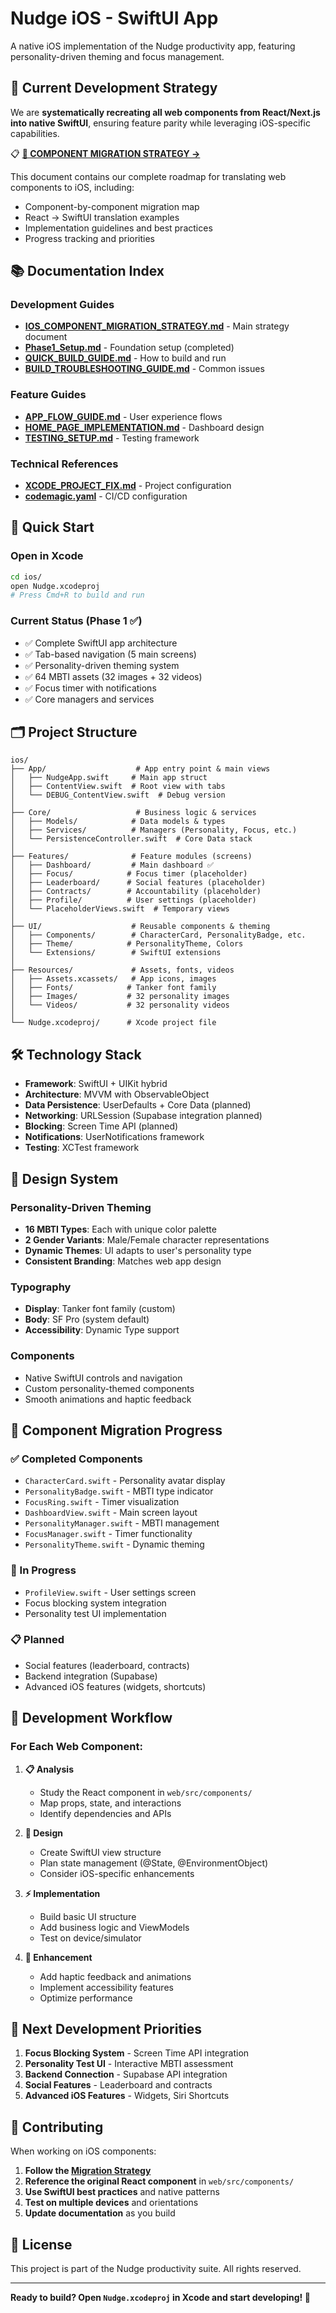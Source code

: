 # Nudge iOS - SwiftUI App

A native iOS implementation of the Nudge productivity app, featuring personality-driven theming and focus management.

## 🎯 **Current Development Strategy**

We are **systematically recreating all web components from React/Next.js into native SwiftUI**, ensuring feature parity while leveraging iOS-specific capabilities.

📋 **[📖 COMPONENT MIGRATION STRATEGY →](./IOS_COMPONENT_MIGRATION_STRATEGY.md)**

This document contains our complete roadmap for translating web components to iOS, including:
- Component-by-component migration map
- React → SwiftUI translation examples
- Implementation guidelines and best practices
- Progress tracking and priorities

## 📚 **Documentation Index**

### **Development Guides**
- **[IOS_COMPONENT_MIGRATION_STRATEGY.md](./IOS_COMPONENT_MIGRATION_STRATEGY.md)** - Main strategy document
- **[Phase1_Setup.md](./Phase1_Setup.md)** - Foundation setup (completed)
- **[QUICK_BUILD_GUIDE.md](./QUICK_BUILD_GUIDE.md)** - How to build and run
- **[BUILD_TROUBLESHOOTING_GUIDE.md](./BUILD_TROUBLESHOOTING_GUIDE.md)** - Common issues

### **Feature Guides**
- **[APP_FLOW_GUIDE.md](./APP_FLOW_GUIDE.md)** - User experience flows
- **[HOME_PAGE_IMPLEMENTATION.md](./HOME_PAGE_IMPLEMENTATION.md)** - Dashboard design
- **[TESTING_SETUP.md](./TESTING_SETUP.md)** - Testing framework

### **Technical References**
- **[XCODE_PROJECT_FIX.md](./XCODE_PROJECT_FIX.md)** - Project configuration
- **[codemagic.yaml](./codemagic.yaml)** - CI/CD configuration

## 🚀 **Quick Start**

### **Open in Xcode**
```bash
cd ios/
open Nudge.xcodeproj
# Press Cmd+R to build and run
```

### **Current Status** (Phase 1 ✅)
- ✅ Complete SwiftUI app architecture
- ✅ Tab-based navigation (5 main screens)
- ✅ Personality-driven theming system
- ✅ 64 MBTI assets (32 images + 32 videos)
- ✅ Focus timer with notifications
- ✅ Core managers and services

## 🗂️ **Project Structure**

```
ios/
├── App/                    # App entry point & main views
│   ├── NudgeApp.swift     # Main app struct
│   ├── ContentView.swift  # Root view with tabs
│   └── DEBUG_ContentView.swift  # Debug version
│
├── Core/                   # Business logic & services
│   ├── Models/            # Data models & types
│   ├── Services/          # Managers (Personality, Focus, etc.)
│   └── PersistenceController.swift  # Core Data stack
│
├── Features/              # Feature modules (screens)
│   ├── Dashboard/         # Main dashboard ✅
│   ├── Focus/            # Focus timer (placeholder)
│   ├── Leaderboard/      # Social features (placeholder)
│   ├── Contracts/        # Accountability (placeholder)
│   ├── Profile/          # User settings (placeholder)
│   └── PlaceholderViews.swift  # Temporary views
│
├── UI/                    # Reusable components & theming
│   ├── Components/        # CharacterCard, PersonalityBadge, etc.
│   ├── Theme/            # PersonalityTheme, Colors
│   └── Extensions/        # SwiftUI extensions
│
├── Resources/             # Assets, fonts, videos
│   ├── Assets.xcassets/   # App icons, images
│   ├── Fonts/            # Tanker font family
│   ├── Images/           # 32 personality images
│   └── Videos/           # 32 personality videos
│
└── Nudge.xcodeproj/      # Xcode project file
```

## 🛠️ **Technology Stack**

- **Framework**: SwiftUI + UIKit hybrid
- **Architecture**: MVVM with ObservableObject
- **Data Persistence**: UserDefaults + Core Data (planned)
- **Networking**: URLSession (Supabase integration planned)
- **Blocking**: Screen Time API (planned)
- **Notifications**: UserNotifications framework
- **Testing**: XCTest framework

## 🎨 **Design System**

### **Personality-Driven Theming**
- **16 MBTI Types**: Each with unique color palette
- **2 Gender Variants**: Male/Female character representations
- **Dynamic Themes**: UI adapts to user's personality type
- **Consistent Branding**: Matches web app design

### **Typography**
- **Display**: Tanker font family (custom)
- **Body**: SF Pro (system default)
- **Accessibility**: Dynamic Type support

### **Components**
- Native SwiftUI controls and navigation
- Custom personality-themed components
- Smooth animations and haptic feedback

## 📱 **Component Migration Progress**

### **✅ Completed Components**
- `CharacterCard.swift` - Personality avatar display
- `PersonalityBadge.swift` - MBTI type indicator  
- `FocusRing.swift` - Timer visualization
- `DashboardView.swift` - Main screen layout
- `PersonalityManager.swift` - MBTI management
- `FocusManager.swift` - Timer functionality
- `PersonalityTheme.swift` - Dynamic theming

### **🔄 In Progress**
- `ProfileView.swift` - User settings screen
- Focus blocking system integration
- Personality test UI implementation

### **📋 Planned**
- Social features (leaderboard, contracts)
- Backend integration (Supabase)
- Advanced iOS features (widgets, shortcuts)

## 🧪 **Development Workflow**

### **For Each Web Component:**

1. **📋 Analysis**
   - Study the React component in `web/src/components/`
   - Map props, state, and interactions
   - Identify dependencies and APIs

2. **🎨 Design**
   - Create SwiftUI view structure
   - Plan state management (@State, @EnvironmentObject)
   - Consider iOS-specific enhancements

3. **⚡ Implementation**
   - Build basic UI structure
   - Add business logic and ViewModels
   - Test on device/simulator

4. **🚀 Enhancement**
   - Add haptic feedback and animations
   - Implement accessibility features
   - Optimize performance

## 🎯 **Next Development Priorities**

1. **Focus Blocking System** - Screen Time API integration
2. **Personality Test UI** - Interactive MBTI assessment
3. **Backend Connection** - Supabase API integration  
4. **Social Features** - Leaderboard and contracts
5. **Advanced iOS Features** - Widgets, Siri Shortcuts

## 🤝 **Contributing**

When working on iOS components:

1. **Follow the [Migration Strategy](./IOS_COMPONENT_MIGRATION_STRATEGY.md)**
2. **Reference the original React component** in `web/src/components/`
3. **Use SwiftUI best practices** and native patterns
4. **Test on multiple devices** and orientations
5. **Update documentation** as you build

## 📄 **License**

This project is part of the Nudge productivity suite. All rights reserved.

---

**Ready to build? Open `Nudge.xcodeproj` in Xcode and start developing! 🚀**
